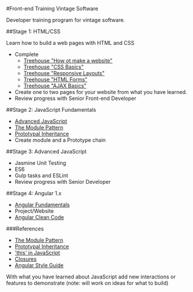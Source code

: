 #Front-end Training Vintage Software

Developer training program for vintage software.

##Stage 1: HTML/CSS

Learn how to build a web pages with HTML and CSS

- Complete 
  - [Treehouse "How ot make a website"](http://teamtreehouse.com/library/how-to-make-a-website)
  - [Treehouse "CSS Basics"](http://teamtreehouse.com/library/css-basics)
  - [Treehouse "Responsive Layouts"](http://teamtreehouse.com/library/responsive-layouts)
  - [Treehouse "HTML Forms"](http://teamtreehouse.com/library/html-forms)
  - [Treehouse "AJAX Basics"](http://teamtreehouse.com/library/ajax-basics)
- Create one to two pages for your website from what you have learned. 
- Review progress with Senior Front-end Developer

##Stage 2: JavaScript Fundamentals
- [Advanced JavaScript](http://www.pluralsight.com/courses/advanced-javascript)
- [The Module Pattern](http://corycode.me/blog/javascript-module-pattern-basics)
- [Prototypal Inheritance](http://corycode.me/blog/javascript-prototypal-inheritance)
- Create module and a Prototype chain

##Stage 3: Advanced JavaScript
- Jasmine Unit Testing
- ES6
- Gulp tasks and ESLint
- Review progress with Senior Developer

##Stage 4: Angular 1.x
- [Angular Fundamentals](http://www.pluralsight.com/courses/angularjs-fundamentals)
- Project/Website
- [Angular Clean Code](http://www.pluralsight.com/courses/angularjs-patterns-clean-code)

###References
- [The Module Pattern](http://corycode.me/blog/javascript-module-pattern-basics)
- [Prototypal Inheritance](http://corycode.me/blog/javascript-prototypal-inheritance)
- ['this' in JavaScript](http://toddmotto.com/understanding-the-this-keyword-in-javascript/)
- [Closures](https://developer.mozilla.org/en-US/docs/Web/JavaScript/Closures)
- [Angular Style Guide](https://github.com/johnpapa/angular-styleguide)

With what you have learned about JavaScript add new interactions or features to demonstrate (note: will work on ideas for what to build)
